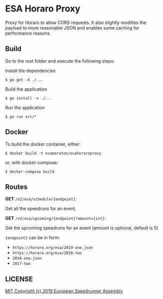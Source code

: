 # ESA Horaro Proxy

Proxy for Horaro to allow CORS requests. It also slightly modifies the payload to more reasonable JSON and enables some caching for performance reasons.

## Build

Go to the root folder and execute the following steps:

Install the dependencies

`$ go get -d ./...`

Build the application

`$ go install -v ./...`

Run the application

`$ go run src/*`

## Docker

To build the docker container, either:

`$ docker build -t esamaraton/esahoraroproxy`

or, with docker-compose:

`$ docker-compose build`

## Routes

**GET** `/v2/esa/schedule/{endpoint}`:

  Get all the speedruns for an event.

**GET** `/v2/esa/upcoming/{endpoint}?amount={int}`:

  Get the upcoming speedruns for an event (amount is optional, default is 5)

  `{endpoint}` can be in form:

  - `https://horaro.org/esa/2019-one.json`
  - `https://horaro.org/esa/2018-two`
  - `2018-one.json`
  - `2017-two`

## LICENSE

[MIT Copyright (c) 2019 European Speedrunner Assembly](./LICENSE)
